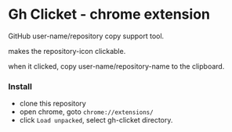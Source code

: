 Gh Clicket - chrome extension
=============================

GitHub user-name/repository copy support tool.

makes the repository-icon clickable.

when it clicked, copy user-name/repository-name to the clipboard.


### Install
- clone this repository
- open chrome, goto `chrome://extensions/`
- click `Load unpacked`, select gh-clicket directory.

